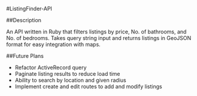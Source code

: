 #ListingFinder-API

##Description

  An API written in Ruby that filters listings by price, No. of bathrooms, and No. of bedrooms.
  Takes query string input and returns listings in GeoJSON format for easy integration with maps.

##Future Plans
  - Refactor ActiveRecord query
  - Paginate listing results to reduce load time
  - Ability to search by location and given radius
  - Implement create and edit routes to add and modify listings

